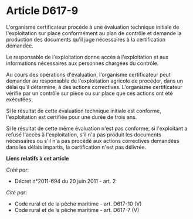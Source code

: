 # Article D617-9

L'organisme certificateur procède à une évaluation technique initiale de l'exploitation sur place conformément au plan de
contrôle et demande la production des documents qu'il juge nécessaires à la certification demandée. 

Le responsable de l'exploitation donne accès à l'exploitation et aux informations nécessaires aux personnes chargées du
contrôle. 

Au cours des opérations d'évaluation, l'organisme certificateur peut demander au responsable de l'exploitation agricole de
procéder, dans un délai qu'il détermine, à des actions correctives. L'organisme certificateur vérifie par un contrôle sur
pièce ou sur place que ces actions ont été exécutées. 

Si le résultat de cette évaluation technique initiale est conforme, l'exploitation est certifiée pour une durée de trois
ans. 

Si le résultat de cette même évaluation n'est pas conforme, si l'exploitant a refusé l'accès à l'exploitation, s'il n'a pas
produit les documents nécessaires ou s'il n'a pas procédé aux actions correctives demandées dans les délais impartis, la
certification n'est pas délivrée.

**Liens relatifs à cet article**

_Créé par_:

  - Décret n°2011-694 du 20 juin 2011 - art. 2

_Cité par_:

  - Code rural et de la pêche maritime - art. D617-10 (V)
  - Code rural et de la pêche maritime - art. D617-7 (V)
